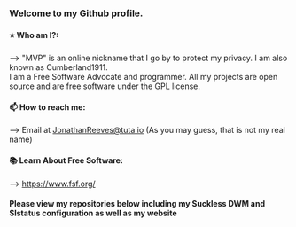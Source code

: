 ### Welcome to my Github profile.

#### ⭐ Who am I?:
--> "MVP" is an online nickname that I go by to protect my privacy. I am also known as Cumberland1911.  
	I am a Free Software Advocate and programmer.
		All my projects are open source and are free software under the GPL license. 

#### 📫 How to reach me: 
--> Email at JonathanReeves@tuta.io
(As you may guess, that is not my real name)

#### 📚 Learn About Free Software:
--> https://www.fsf.org/

#### Please view my repositories below including my Suckless DWM and Slstatus configuration as well as my website 
